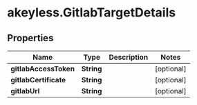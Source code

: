 # akeyless.GitlabTargetDetails

## Properties

Name | Type | Description | Notes
------------ | ------------- | ------------- | -------------
**gitlabAccessToken** | **String** |  | [optional] 
**gitlabCertificate** | **String** |  | [optional] 
**gitlabUrl** | **String** |  | [optional] 


